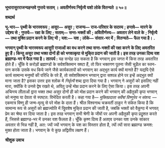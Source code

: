 **भूभारासुरराजन्यहन्तवे गुप्तये सताम् ।** **अवतीर्णस्य निर्वृत्यै यशो लोके वितन्यते ॥ ५०॥** 

**शब्दार्थ** 

**भू-भार—** **पृथ्वी के भारस्वरूप** **; असुर—** **असुर** **; राजन्य—** **राज-परिवार के सदस्य** **; हन्तवे—** **मारने के उद्देश्य से** **; गुप्तये—** **रक्षा के** **लिए** **; सताम्—** **सन्त-भक्तों की** **; अवितीर्णस्य—** **अवतार लेने वाले के** **; निर्वृत्यै—** **तथा मुक्ति प्रदान करने के लिए भी** **; यश:—** **यश** **; लोके—** **संसार-भर में** **; वितन्यते—** **फैल गया है।** **.** 

**भगवान् पृथ्वी के भारस्वरूप आसुरी राजाओं का वध करने तथा सन्त-भक्तों की रक्षा करने** **के लिए अवतरित हुए हैं। किन्तु असुर तथा भक्त दोनों ही को भगवत्कृपा से मुकि्त प्रदान की** **जाती है। इस तरह उनका दिव्य यश ब्रह्माण्ड-भर में फैल गया है।** **तात्पर्य :** यह सन्देह उठ सकता है कि भगवान् इस जगत में किस तरह अवतरित होते हैं। चूँकि वे करोड़ों ब्रह्माण्डों के सर्वशक्तिमान स्रष्टा हैं, तो फिर भक्तगण पूतना जैसी चुड़ैल का स्तन-पान करके उसके वध किये जाने जैसे कार्यकलापों को भगवान् का अद्भुत कार्य क्यों मानते हैं? यद्यपि ऐसे कार्य सामान्य मनुष्यों की परिधि के परे हैं, तो सर्वशक्तिमान भगवान् द्वारा सश्पन्न होने पर इन्हें अद्भुत क्यों माना जाता है? इसका उत्तर इस श्लोक में *निर्वृत्यै* शब्द द्वारा दिया गया है। भगवान् ने असुरों को इसलिए नहीं मारा, क्योंकि वे उनसे द्वेष रखते थे, अपितु उन्हें मोक्ष प्रदान करने के लिए ऐसा किया। इस तरह अपनी अचिन्त्य लीलाओं द्वारा भक्त तथा असुर दोनों ही को मोक्ष प्रदान करने की भगवान् की अहैतुकी कृपा भगवान् को मनुष्य या देवता से स्पष्टत: विभेदित करती है। कहा गया है— *मुक्तिप्रदाता* *सर्वेषां विष्णुरेव न संशय:* —एकमात्र विष्णु ही जन्म-मृत्यु से परे मोक्ष के दाता हैं। श्रील विश्वनाथ चक्रवर्ती ठाकुर ने संकेत किया है कि सामान्य रूप से असुरों को ब्रह्मज्योति में निॢवशेष मुकि्त प्रदान की जाती है, जबकि भक्तों को वैकुण्ठ में भगवत् प्रेम का श्रेष्ठ वर दिया जाता है। इस तरह भगवान् सभी श्रेणी के जीवों पर अपनी अहैतुकी कृपा प्रदॢशत करते हैं, जिससे ब्रह्माण्ड-भर में उनका यश फैलता है। चूँकि कृष्ण दिव्य हैं अतएव उनका यश उनके साकार अवतार से भिन्न नहीं है, अत: ज्यों ज्यों भगवान् के यश का विस्तार होता है, त्यों त्यों सारा ब्रह्माण्ड क्रमश: मुक्त होता जाता है। भगवान् के ये कुछ अद्वितीय लक्षण हैं।  

**श्रीशुक उवाच** 